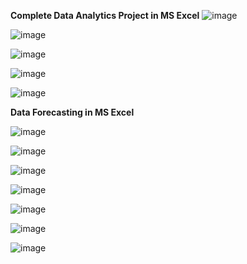  **Complete Data Analytics Project in MS Excel**
![image](https://github.com/princit/Data_Analysis_and_Bussiness_Intelligence/assets/29123911/a2c8fc8f-3ef7-48db-a59a-78d274e8dd47)

![image](https://github.com/princit/Data_Analysis_and_Bussiness_Intelligence/assets/29123911/c221745a-eb0e-43a2-8738-5280669f275f)

![image](https://github.com/princit/Data_Analysis_and_Bussiness_Intelligence/assets/29123911/335eda01-b668-489d-885b-f7d219f00fd3)

![image](https://github.com/princit/Data_Analysis_and_Bussiness_Intelligence/assets/29123911/1bba3458-9761-4627-a218-f927008e47b0)

![image](https://github.com/princit/Data_Analysis_and_Bussiness_Intelligence/assets/29123911/2907532d-0d1b-488a-8fc9-7984e372c004)

**Data Forecasting in MS Excel**

![image](https://github.com/princit/Data_Analysis_and_Bussiness_Intelligence/assets/29123911/da9b7e80-acd8-46fa-acd0-481eacb5ec7b)

![image](https://github.com/princit/Data_Analysis_and_Bussiness_Intelligence/assets/29123911/b1cbdc71-0307-41c6-856f-3b0580f9bb30)

![image](https://github.com/princit/Data_Analysis_and_Bussiness_Intelligence/assets/29123911/e92ce32a-61d1-413e-be50-1066477e7ccb)

![image](https://github.com/princit/Data_Analysis_and_Bussiness_Intelligence/assets/29123911/62c222dd-27d9-4f43-ae57-d75a90f71867)

![image](https://github.com/princit/Data_Analysis_and_Bussiness_Intelligence/assets/29123911/a411da5f-1e42-46b7-8d8f-618c3702e650)

![image](https://github.com/princit/Data_Analysis_and_Bussiness_Intelligence/assets/29123911/e542643e-b8a4-4bef-bb34-538d08d40446)

![image](https://github.com/princit/Data_Analysis_and_Bussiness_Intelligence/assets/29123911/4f112a95-41e9-4052-8b4a-217ae50ac05a)


